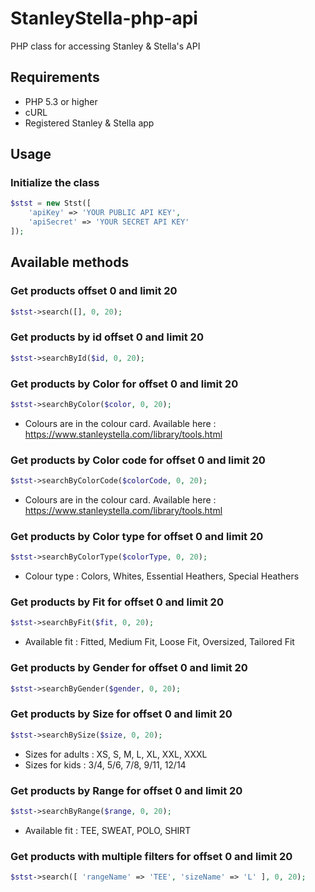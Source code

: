 # StanleyStella-php-api
PHP class for accessing Stanley &amp; Stella's API


## Requirements

- PHP 5.3 or higher
- cURL
- Registered Stanley & Stella app

## Usage

### Initialize the class

```php
$stst = new Stst([
	'apiKey' => 'YOUR PUBLIC API KEY',
	'apiSecret' => 'YOUR SECRET API KEY'
]);
```

## Available methods

### Get products offset 0 and limit 20

```php
$stst->search([], 0, 20);
```

### Get products by id offset 0 and limit 20

```php
$stst->searchById($id, 0, 20);
```

### Get products by Color for offset 0 and limit 20

```php
$stst->searchByColor($color, 0, 20);
```

- Colours are in the colour card. Available here : https://www.stanleystella.com/library/tools.html

### Get products by Color code for offset 0 and limit 20

```php
$stst->searchByColorCode($colorCode, 0, 20);
```

- Colours are in the colour card. Available here : https://www.stanleystella.com/library/tools.html

### Get products by Color type for offset 0 and limit 20

```php
$stst->searchByColorType($colorType, 0, 20);
```

- Colour type : Colors, Whites, Essential Heathers, Special Heathers

### Get products by Fit for offset 0 and limit 20

```php
$stst->searchByFit($fit, 0, 20);
```

- Available fit : Fitted, Medium Fit, Loose Fit, Oversized, Tailored Fit

### Get products by Gender for offset 0 and limit 20

```php
$stst->searchByGender($gender, 0, 20);
```

### Get products by Size for offset 0 and limit 20

```php
$stst->searchBySize($size, 0, 20);
```

- Sizes for adults : XS, S, M, L, XL, XXL, XXXL
- Sizes for kids : 3/4, 5/6, 7/8, 9/11, 12/14

### Get products by Range for offset 0 and limit 20

```php
$stst->searchByRange($range, 0, 20);
```

- Available fit : TEE, SWEAT, POLO, SHIRT

### Get products with multiple filters for offset 0 and limit 20

```php
$stst->search([ 'rangeName' => 'TEE', 'sizeName' => 'L' ], 0, 20);
```
